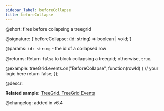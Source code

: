 ```yaml
---
sidebar_label: beforeCollapse
title: beforeCollapse
---          
```


@short: fires before collapsing a treegrid

@signature: {'beforeCollapse: (id: string) => boolean | void;'}

@params:
`id: string` - the id of a collapsed row

@returns:
Return `false` to block collapsing a treegrid; otherwise, `true`.

@example:
treeGrid.events.on("BeforeCollapse", function(rowId) {
    // your logic here
    return false;
});

@descr:

**Related sample**: [TreeGrid. TreeGrid Events	](https://snippet.dhtmlx.com/sgwnxshe)

@changelog: added in v6.4
